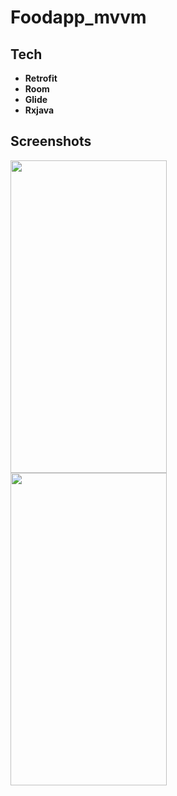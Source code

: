 # Foodapp_mvvm

## Tech

* **Retrofit**
* **Room**
* **Glide**
* **Rxjava**

## Screenshots
<img align = "left" src = "https://user-images.githubusercontent.com/63505261/115555322-0a92b100-a2b8-11eb-8322-c0de4892bfd1.png" height ="500" width = "250"/>
<img align = "left" src = "https://user-images.githubusercontent.com/63505261/115555377-1a11fa00-a2b8-11eb-8710-870e16af7426.png" height ="500" width = "250"/>

